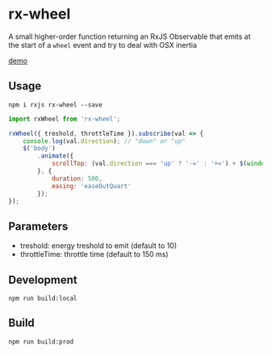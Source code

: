 # rx-wheel

A small higher-order function returning an RxJS Observable that emits at the start of a `wheel` event and try to deal with OSX inertia
  
[demo]  

## Usage

```
npm i rxjs rx-wheel --save
```

```javascript
import rxWheel from 'rx-wheel';

rxWheel({ treshold, throttleTime }).subscribe(val => {    
    console.log(val.direction); // "down" or "up" 
    $('body')
        .animate({
            scrollTop: (val.direction === 'up' ? '-=' : '+=') + $(window).height()
        }, {
            duration: 500,
            easing: 'easeOutQuart'
        });
});
```
## Parameters

* treshold: energy treshold to emit (default to 10)
* throttleTime: throttle time (default to 150 ms)

## Development

```
npm run build:local
```

## Build

```
npm run build:prod
```

[demo]: https://seracio.github.io/rx-wheel/